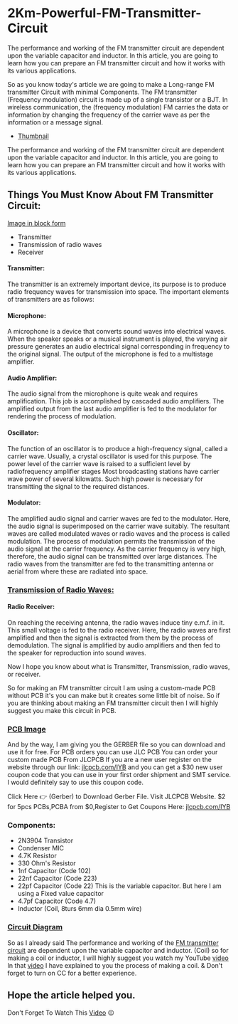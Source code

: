 # 2Km-Powerful-FM-Transmitter-Circuit
The performance and working of the FM transmitter circuit are dependent upon the variable capacitor and inductor. In this article, you are going to learn how you can prepare an FM transmitter circuit and how it works with its various applications.

So as you know today's article we are going to make a Long-range FM transmitter Circuit with minimal Components. The FM transmitter (Frequency modulation) circuit is made up of a single transistor or a BJT. In wireless communication, the (frequency modulation) FM carries the data or information by changing the frequency of the carrier wave as per the information or a message signal.

- [Thumbnail](https://blogger.googleusercontent.com/img/b/R29vZ2xl/AVvXsEh35AuXmZspOJOxwuRuRx6YTPh0BPjKAtnVdoEsSnPzCZIhozZymkx7Iay8qE4zJx6584cd-jrKXOcuvUNo2WfKmwqGgLYspmWj0wPYzpDPN4eRiU4KyWCxaMtFBkukn5uJRsitJWm1q4DPv8bB8M-1skm5qhOHCWun4A0tf_i5lujSFfV2-0RvDuaZxA/s3264/2Km%20Powerful%20FM%20Transmitter%20Circuit.jpg)

The performance and working of the FM transmitter circuit are dependent upon the variable capacitor and inductor. In this article, you are going to learn how you can prepare an FM transmitter circuit and how it works with its various applications.

## Things You Must Know About FM Transmitter Circuit:
[Image in block form](https://lh3.googleusercontent.com/-KDf_L9d8Px4/YnuPvNQV1cI/AAAAAAAAAd8/yHyumvFKgQMbY8uHzK6kHhd8O6v5l3d1gCNcBGAsYHQ/s1600/1652264889852760-0.png)

- Transmitter
- Transmission of radio waves
- Receiver

#### Transmitter:
 The transmitter is an extremely important device, its purpose is to produce radio frequency waves for transmission into space. The important elements of transmitters are as follows:
 
 #### Microphone:
  A microphone is a device that converts sound waves into electrical waves. When the speaker speaks or a musical instrument is played, the varying air pressure generates an audio electrical signal corresponding in frequency to the original signal. The output of the microphone is fed to a multistage amplifier.
  
  #### Audio Amplifier:
  The audio signal from the microphone is quite weak and requires amplification. This job is accomplished by cascaded audio amplifiers. The amplified output from the last audio amplifier is fed to the modulator for rendering the process of modulation.
  
  #### Oscillator:
  The function of an oscillator is to produce a high-frequency signal, called a carrier wave. Usually, a crystal oscillator is used for this purpose. The power level of the carrier wave is raised to a sufficient level by radiofrequency amplifier stages Most broadcasting stations have carrier wave power of several kilowatts. Such high power is necessary for transmitting the signal to the required distances.
  
  #### Modulator: 
  The amplified audio signal and carrier waves are fed to the modulator. Here, the audio signal is superimposed on the carrier wave suitably. The resultant waves are called modulated waves or radio waves and the process is called modulation. The process of modulation permits the transmission of the audio signal at the carrier frequency. As the carrier frequency is very high, therefore, the audio signal can be transmitted over large distances. The radio waves from the transmitter are fed to the transmitting antenna or aerial from where these are radiated into space.
  
  ### [Transmission of Radio Waves:](https://blogger.googleusercontent.com/img/b/R29vZ2xl/AVvXsEi0Unwv-dnNPDD1bvHCQfMY26BDirVCZtEYi9INxcy5Tjoj8trDbKU6dUUvc-5RAO_L9Z9p7Hh1Q9DN7rPxSXrKwjXBGQohetNK5lueuC6vf6teZVyeQfWnuj2pcE-RkR6Rii3U9P0ZUDCt_vhM8g07Jg8HkSei2Zrd6rrkQPk1EaAwRNENTzzX23v3vA/s3264/Transmission%20of%20radio%20wave.jpg)
  
  #### Radio Receiver:
  
 On reaching the receiving antenna, the radio waves induce tiny e.m.f. in it. This small voltage is fed to the radio receiver. Here, the radio waves are first amplified and then the signal is extracted from them by the process of demodulation. The signal is amplified by audio amplifiers and then fed to the speaker for reproduction into sound waves.

Now I hope you know about what is Transmitter, Transmission, radio waves, or receiver.

So for making an FM transmitter circuit I am using a custom-made PCB without PCB it's you can make but it creates some little bit of noise. So if you are thinking about making an FM transmitter circuit then I will highly suggest you make this circuit in PCB. 

### [PCB Image](https://blogger.googleusercontent.com/img/b/R29vZ2xl/AVvXsEhvAzW9ib9B25vuUp6Yu1YoXNYfPPhT3VMUF5hUKpK7CXYIN8qnA7ISl5fcTywCDxlVh0VQOCdK5SLhrs2cykT4khHpQHfNW4-uIolSZp1i9m8GxNIlY6JGR3BOi21RPWcSf7bzxLEF8bhBy7H01b4tQEauYxwJzYe6-rcCKVvr_Xs-WvV_ZKJcwURW8g/s4096/20220406231949_IMG_3370_polarr.jpg)

And by the way, I am giving you the GERBER file so you can download and use it for free. For PCB orders you can use JLC PCB You can order your custom made PCB From JLCPCB If you are a new user register on the website through our link: [jlcpcb.com/IYB](https://jlcpcb.com/IYB) and you can get a $30 new user coupon code that you can use in your first order shipment and SMT service. I would definitely say to use this coupon code.

Click Here 👉 (Gerber) to Download Gerber File.
Visit JLCPCB Website.
$2 for 5pcs PCBs,PCBA from $0,Register to Get Coupons Here: [jlcpcb.com/IYB](https://jlcpcb.com/IYB)

### Components:
- 2N3904 Transistor
- Condenser MIC
- 4.7K Resistor
- 330 Ohm's Resistor
- 1nf Capacitor (Code 102)
- 22nf Capacitor (Code 223)
- 22pf Capacitor (Code 22) This is the variable capacitor. But here I am using a Fixed value capacitor
- 4.7pf Capacitor (Code 4.7)
- Inductor (Coil, 8turs 6mm dia 0.5mm wire)

### [Circuit Diagram](https://blogger.googleusercontent.com/img/b/R29vZ2xl/AVvXsEjlLwESQ55XXdVPqDTG4nV3PFsQ6fxTAuhz9X3GQbcl5A-D1ELp9ESuwCuLXVsYyytfEkzqZwK1d9OKkFTs_LyjBmv719K-X0Wh0pUMaifCBGdlS-hzj6DsctKSI7ZHgy_-iHokILZQNBHpRNQCuxUlX2t7Yrlxmx_Nn8ZVklLQPIan4cK41S7OEY8XyA/s1920/2Km%20Powerful%20FM%20Transmitter%20Circuit%20Digram.png)

So as I already said The performance and working of the [FM transmitter circuit](https://www.youtube.com/watch?v=kI5gvbAVplk) are dependent upon the variable capacitor and inductor. (Coil) so for making a coil or inductor, I will highly suggest you watch my YouTube [video](https://www.youtube.com/watch?v=kI5gvbAVplk) In that [video](https://www.youtube.com/watch?v=kI5gvbAVplk) I have explained to you the process of making a coil. & Don't forget to turn on CC for a better experience.

## Hope the article helped you.
Don't Forget To Watch This [Video](https://www.youtube.com/watch?v=kI5gvbAVplk) 😉

  
  
  

